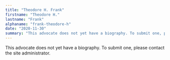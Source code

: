 ```yaml
---
title: "Theodore H. Frank"
firstname: "Theodore H."
lastname: "Frank"
alphaname: "frank-theodore-h"
date: "2020-11-30"
summary: "This advocate does not yet have a biography. To submit one, please contact the site administrator."
---
```

This advocate does not yet have a biography. To submit one, please contact the site administrator.

